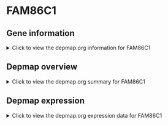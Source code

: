 <h1>FAM86C1</h1>

<h2>Gene information</h2>
<details>
  <summary>Click to view the depmap.org information for FAM86C1</summary>
  <iframe src="https://depmap.org/portal/gene/FAM86C1?tab=about" style="border:none;width:100%;height:800px"></iframe>
</details>

<h2>Depmap overview</h2>
<details>
  <summary>Click to view the depmap.org summary for FAM86C1</summary>
  <iframe src="https://depmap.org/portal/gene/FAM86C1?tab=overview" style="border:none;width:100%;height:800px"></iframe>
</details>

<h2>Depmap expression</h2>
<details>
  <summary>Click to view the depmap.org expression data for FAM86C1</summary>
  <iframe src="https://depmap.org/portal/gene/FAM86C1?tab=characterization" style="border:none;width:100%;height:800px"></iframe>
</details>


<!--
<h2>Reactome Pathway diagram</h2>
PNAME
-->


